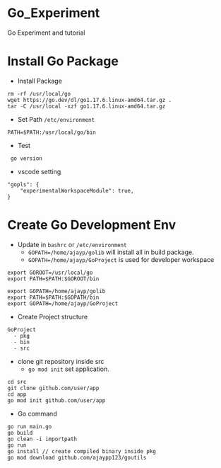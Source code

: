 # Go_Experiment
Go Experiment and tutorial

# Install Go Package

- Install Package
```
rm -rf /usr/local/go
wget https://go.dev/dl/go1.17.6.linux-amd64.tar.gz .
tar -C /usr/local -xzf go1.17.6.linux-amd64.tar.gz
```

- Set Path `/etc/environment`
```
PATH=$PATH:/usr/local/go/bin
```

- Test
```
 go version
```

- vscode setting
```
"gopls": {
    "experimentalWorkspaceModule": true,
}
```

# Create Go Development Env

- Update in `bashrc` or `/etc/environment`
  - `GOPATH=/home/ajayp/golib` will install all in build package.
  - `GOPATH=/home/ajayp/GoProject` is used for developer workspace
```
export GOROOT=/usr/local/go
export PATH=$PATH:$GOROOT/bin

export GOPATH=/home/ajayp/golib
export PATH=$PATH:$GOPATH/bin
export GOPATH=/home/ajayp/GoProject
```

- Create Project structure

```
GoProject
  - pkg
  - bin
  - src
```

- clone git repository inside src
  - `go mod init` set application.
```
cd src
git clone github.com/user/app
cd app
go mod init github.com/user/app
```

- Go command
```
go run main.go
go build
go clean -i importpath
go run
go install // create compiled binary inside pkg
go mod download github.com/ajaypp123/goutils
```
